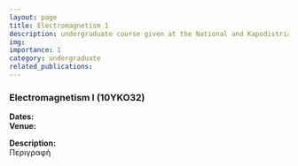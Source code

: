 ```yaml
---
layout: page
title: Electromagnetism 1
description: undergraduate course given at the National and Kapodistrian University of Athens
img: 
importance: 1
category: undergraduate
related_publications: 
---
```


<!--
    Script for Latex, copied from https://www.sarpublisher.com/how-to-enable-latex-in-blogger/
    Remember change the http in src to https, or your browser may refuse to load it.
    Offical docs of MathJax can be found under https://docs.mathjax.org/en/v2.7-latest/configuration.html#configuring-mathjax
    Under default setting, all formulas are too large. I added `scale: 80` under "HTML-CSS" to fix this.
-->
<script type="text/javascript" src="https://cdn.mathjax.org/mathjax/latest/MathJax.js">
    MathJax.Hub.Config({
        extensions: ["tex2jax.js","TeX/AMSmath.js","TeX/AMSsymbols.js"],
        jax: ["input/TeX", "output/HTML-CSS"],
        tex2jax: {
            inlineMath: [ ['$','$'], ["\\(","\\)"] ],
            displayMath: [ ['$$','$$'], ["\\[","\\]"] ],
        },
        "HTML-CSS": {availableFonts: ["TeX"], scale: 80}
    });
</script>


### Electromagnetism I (10ΥΚΟ32)

<b>Dates:</b> <br>
<b>Venue:</b> <br>

<b>Description:</b><br> 
Περιγραφή


